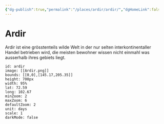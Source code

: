 ```yaml
---
{"dg-publish":true,"permalink":"/places/ardir/ardir/","dgHomeLink":false,"dgPassFrontmatter":true}
---
```


# Ardir
Ardir ist eine grösstenteils wilde Welt in der nur selten interkontinentaller Handel betrieben wird, die meisten bewohner wissen nicht einmahl was ausserhalb ihres gebiets liegt.

```leaflet
id: ardir
image: [[Ardir.png]]
bounds: [[0,0],[145.17,205.35]]
height: 700px
width: 95%
lat: 72.59
long: 102.67
minZoom: 2
maxZoom: 6
defaultZoom: 2
unit: days
scale: 1
darkMode: false
```
